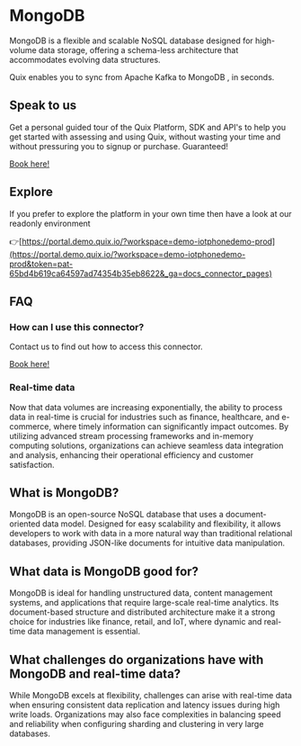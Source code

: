 <!-- START MARKDOWN -->
<!--[tech-name]-->
# MongoDB

<!--[ai-blurb-about-tech]-->
MongoDB is a flexible and scalable NoSQL database designed for high-volume data storage, offering a schema-less architecture that accommodates evolving data structures.

Quix enables you to sync from Apache Kafka <span id="to_or_from">to</span> <span id="techname">MongoDB</span> , in seconds.

## Speak to us

Get a personal guided tour of the Quix Platform, SDK and API's to help you get started with assessing and using Quix, without wasting your time and without pressuring you to signup or purchase. Guaranteed!

[Book here!](https://quix.io/book-a-demo)

## Explore

If you prefer to explore the platform in your own time then have a look at our readonly environment

👉[https://portal.demo.quix.io/?workspace=demo-iotphonedemo-prod](https://portal.demo.quix.io/?workspace=demo-iotphonedemo-prod&token=pat-65bd4b619ca64597ad74354b35eb8622&_ga=docs_connector_pages)

## FAQ 

### How can I use this connector?

Contact us to find out how to access this connector.

[Book here!](https://quix.io/book-a-demo)

### Real-time data

Now that data volumes are increasing exponentially, the ability to process data in real-time is crucial for industries such as finance, healthcare, and e-commerce, where timely information can significantly impact outcomes. By utilizing advanced stream processing frameworks and in-memory computing solutions, organizations can achieve seamless data integration and analysis, enhancing their operational efficiency and customer satisfaction.

## What is <span id="techname">MongoDB</span>?

<!--[tech-seo-text]-->
MongoDB is an open-source NoSQL database that uses a document-oriented data model. Designed for easy scalability and flexibility, it allows developers to work with data in a more natural way than traditional relational databases, providing JSON-like documents for intuitive data manipulation.

## What data is <span id="techname">MongoDB</span> good for?

<!--[tech-data-seo-text]-->
MongoDB is ideal for handling unstructured data, content management systems, and applications that require large-scale real-time analytics. Its document-based structure and distributed architecture make it a strong choice for industries like finance, retail, and IoT, where dynamic and real-time data management is essential.

## What challenges do organizations have with <span id="techname">MongoDB</span> and real-time data?

<!--[tech-challenges-seo-text]-->
While MongoDB excels at flexibility, challenges can arise with real-time data when ensuring consistent data replication and latency issues during high write loads. Organizations may also face complexities in balancing speed and reliability when configuring sharding and clustering in very large databases.
<!-- END MARKDOWN -->